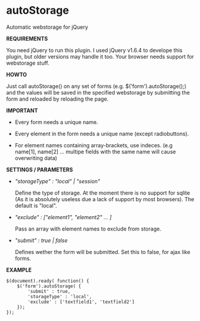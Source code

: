 autoStorage
===========
Automatic webstorage for jQuery

**REQUIREMENTS**

You need jQuery to run this plugin. I used jQuery v1.6.4 to develope this plugin, but older versions may handle it too. Your browser needs support for webstorage stuff.

**HOWTO**

Just call autoStorage() on any set of forms (e.g. $('form').autoStorage();) and the values will be saved in the specified webstorage by submitting the form and reloaded by reloading the page.

**IMPORTANT**

*	Every form needs a unique name.

*	Every element in the form needs a unique name (except radiobuttons).

*	For element names containing array-brackets, use indeces. (e.g name[1], name[2] ... multipe fields with the same name will cause overwriting data)

**SETTINGS / PARAMETERS**

*	*"storageType" : "local" | "session"*

	Define the type of storage. At the moment there is no support for sqlite (As it is absolutely useless due a lack of support by most browsers).
	The default is "local".
	
*	*"exclude" : ["element1", "element2" ... ]*

	Pass an array with element names to exclude from storage.
	
*	*"submit" : true | false*

	Defines wether the form will be submitted. Set this to false, for ajax like forms.
	
**EXAMPLE**

	$(document).ready( function() {
		$('form').autoStorage( {
			'submit' : true,
			'storageType' : 'local',
			'exclude' : ['textfield1', 'textfield2']
		});
	});